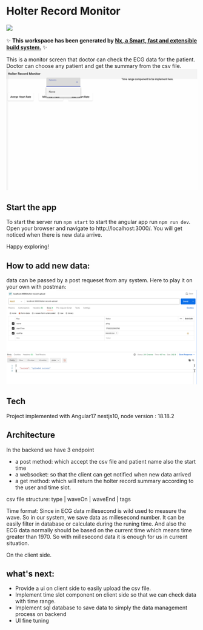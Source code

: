 # Holter Record Monitor

<a alt="Nx logo" href="https://nx.dev" target="_blank" rel="noreferrer"><img src="https://raw.githubusercontent.com/nrwl/nx/master/images/nx-logo.png" width="45"></a>

✨ **This workspace has been generated by [Nx, a Smart, fast and extensible build system.](https://nx.dev)** ✨

This is a monitor screen that doctor can check the ECG data for the patient.
Doctor can choose any patient and get the summary from the csv file.
![demo](./asset/holter-demo.gif)

## Start the app

To start the server run `npm start` to start the angular app run `npm run dev`. Open your browser and navigate to http://localhost:3000/.
You will get noticed when there is new data arrive.

Happy exploring!

## How to add new data:

data can be passed by a post requeset from any system.
Here to play it on your own with postman:
![](./asset/postman.png)

## Tech

Project implemented with Angular17 nestjs10, node version : 18.18.2

## Architecture

In the backend we have 3 endpoint

- a post method: which accept the csv file and patient name also the start time
- a websocket: so that the client can get notified when new data arrived
- a get method: which will return the holter record summary according to the user and time slot.

csv file structure:
type | waveOn | waveEnd | tags

Time format:
Since in ECG data millesecond is wild used to measure the wave. So in our system, we save data as millesecond number.
It can be easily filter in database or calculate during the runing time. And also the ECG data normally should be based on the current time which means time greater than 1970. So with millesecond data it is enough for us in current situation.

On the client side.

## what's next:

- Provide a ui on client side to easily upload the csv file.
- Implement time slot component on client side so that we can check data with time range.
- Implement sql database to save data to simply the data management process on backend
- UI fine tuning
